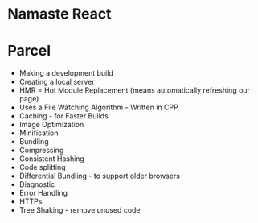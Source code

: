 # Namaste React


# Parcel
- Making a development build
- Creating a local server
- HMR = Hot Module Replacement (means automatically refreshing our page)
- Uses a File Watching Algorithm - Written in CPP
- Caching - for Faster Builds
- Image Optimization
- Minification
- Bundling 
- Compressing
- Consistent Hashing
- Code splitting
- Differential Bundling - to support older browsers
- Diagnostic
- Error Handling
- HTTPs 
- Tree Shaking - remove unused code
